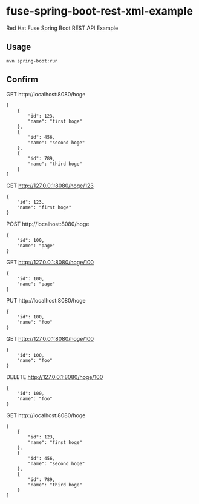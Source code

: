 # fuse-spring-boot-rest-xml-example
Red Hat Fuse Spring Boot REST API Example

## Usage

```
mvn spring-boot:run
```

## Confirm

GET http://localhost:8080/hoge
```
[
    {
        "id": 123,
        "name": "first hoge"
    },
    {
        "id": 456,
        "name": "second hoge"
    },
    {
        "id": 789,
        "name": "third hoge"
    }
]
```

GET http://127.0.0.1:8080/hoge/123
```
{
    "id": 123,
    "name": "first hoge"
}
```

POST http://localhost:8080/hoge
```
{
    "id": 100,
	"name": "page"
}
```

GET http://127.0.0.1:8080/hoge/100
```
{
    "id": 100,
	"name": "page"
}
```

PUT http://localhost:8080/hoge
```
{
    "id": 100,
	"name": "foo"
}
```

GET http://127.0.0.1:8080/hoge/100
```
{
    "id": 100,
    "name": "foo"
}
```

DELETE http://127.0.0.1:8080/hoge/100
```
{
    "id": 100,
    "name": "foo"
}
```

GET http://localhost:8080/hoge
```
[
    {
        "id": 123,
        "name": "first hoge"
    },
    {
        "id": 456,
        "name": "second hoge"
    },
    {
        "id": 789,
        "name": "third hoge"
    }
]
```
